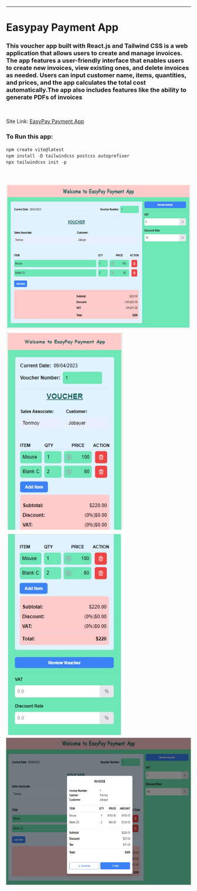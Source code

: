 
---

# Easypay Payment App


### This voucher app built with React.js and Tailwind CSS is a web application that allows users to create and manage invoices. The app features a user-friendly interface that enables users to create new invoices, view existing ones, and delete invoices as needed. Users can input customer name, items, quantities, and prices, and the app calculates the total cost automatically.The app also includes features like the ability to generate PDFs of invoices

<br/>

Site Link: [EasyPay Payment App](https://darling-praline-de2a42.netlify.app/)

### To Run this app:

<html>
  <head> </head>
  <body></body>
</html>

```javascript
npm create vite@latest
npm install -D tailwindcss postcss autoprefixer
npx tailwindcss init -p
```

<br/>

<br/>



<!-- ![profile](./images/me.jpg) -->
<img src="./images/one.jpg" width="600" height="400" title="profile image"/>
<img src="./images/two.jpg"  title="profile image"/>
<img src="./images/three.jpg"  title="profile image"/>
<img src="./images/four.jpg" width="600" height="400" title="profile image"/>


<br/>



<!-- all link is here -->

[websitelink]: http://www.studywithanis.com
[facebooklink]: https://www.facebook.com/studywithanis

